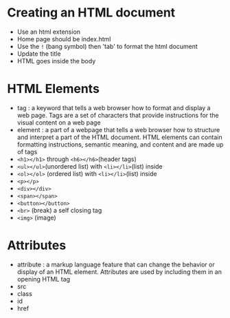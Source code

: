 # Creating an HTML document

- Use an html extension
- Home page should be index.html
- Use the `!` (bang symbol) then 'tab' to format the html document
- Update the title
- HTML goes inside the body

# HTML Elements

- tag
  : a keyword that tells a web browser how to format and display a web page. Tags are a set of characters that provide instructions for the visual content on a web page
- element
  : a part of a webpage that tells a web browser how to structure and interpret a part of the HTML document. HTML elements can contain formatting instructions, semantic meaning, and content and are made up of tags
- `<h1></h1>` through `<h6></h6>`(header tags)
- `<ul></ul>`(unordered list) with `<li></li>`(list) inside
- `<ol></ol>` (ordered list) with `<li></li>`(list) inside
- `<p></p>`
- `<div></div>`
- `<span></span>`
- `<button></button>`
- `<br>` (break) a self closing tag
- `<img>` (image)

# Attributes

- attribute
  : a markup language feature that can change the behavior or display of an HTML element. Attributes are used by including them in an opening HTML tag
- src
- class
- id
- href
